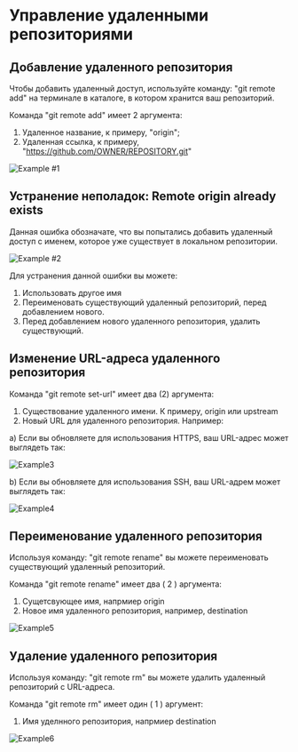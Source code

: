 # Управление удаленными репозиториями

## Добавление удаленного репозитория

Чтобы добавить удаленный доступ, используйте команду: "git remote add" на терминале в каталоге, в котором хранится ваш репозиторий.

Команда "git remote add" имеет 2 аргумента:

1. Удаленное название, к примеру, "origin";
2. Удаленная ссылка, к примеру, "https://github.com/OWNER/REPOSITORY.git"

![Example #1](exN1.png)

## Устранение неполадок: Remote origin already exists

Данная ошибка обозначате, что вы попытались добавить удаленный доступ с именем, которое уже существует в локальном репозитории.

![Example #2](exN2.png)

Для устранения данной ошибки вы можете:

1. Использовать другое имя
2. Переименовать существующий удаленный репозиторий, перед добавлением нового.
3. Перед добавлением нового удаленного репозитория, удалить существующий.

## Изменение URL-адреса удаленного репозитория

Команда "git remote set-url" имеет два (2) аргумента:

1. Существование удаленного имени. К примеру, origin или upstream
2. Новый URL для удаленного репозитория. Например: 

а) Если вы обновляете для использования HTTPS, ваш URL-адрес может выглядеть так:

![Example3](exN3.png)

b) Если вы обновляете для использования SSH, ваш URL-адрем может выглядеть так:

![Example4](exN4.png)

## Переименование удаленного репозитория

Используя команду: "git remote rename" вы можете переименовать существующий удаленный репозиторий.

Команда "git remote rename" имеет два ( 2 ) аргумента:

1. Сущетсвующее имя, напрмиер origin
2. Новое имя удаленного репозитория, например, destination

![Example5](exN5.png)

## Удаление удаленного репозитория

Используя команду: "git remote rm" вы можете удалить удаленный репозиторий с URL-адреса.

Команда "git remote rm" имеет один ( 1 ) аргумент:

1. Имя уделнного репозитория, напрмиер destination

![Example6](exN6.png)